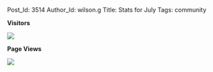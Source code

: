 Post_Id: 3514
Author_Id: wilson.g
Title: Stats for July
Tags: community

<p><strong>Visitors</strong></p>
<p><img src="{{root_path}}/files/2010/07/visitors.png" /></p>
<p><strong>Page Views</strong></p>
<p><img src="{{root_path}}/files/2010/07/pageviews.png" /></p>
